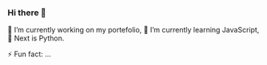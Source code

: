 ### Hi there 👋

🔭 I’m currently working on my portefolio, 🌱 I’m currently learning JavaScript, 🤯 Next is Python.

⚡ Fun fact: ...

